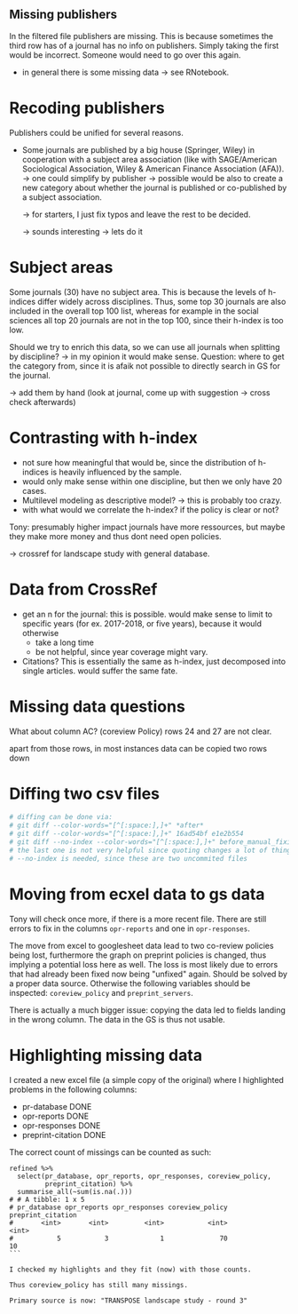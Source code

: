 ## Missing publishers
In the filtered file publishers are missing. This is because sometimes the third
row has of a journal has no info on publishers. Simply taking the first would be
incorrect. Someone would need to go over this again.

- in general there is some missing data -> see RNotebook.

# Recoding publishers
Publishers could be unified for several reasons. 
- Some journals are published by a big house (Springer, Wiley) in cooperation 
with a subject area association (like with SAGE/American Sociological 
Association, Wiley & American Finance Association (AFA)).
  -> one could simplify by publisher
  -> possible would be also to create a new category about whether the journal
  is published or co-published by a subject association.
  
  -> for starters, I just fix typos and leave the rest to be decided.
  
  -> sounds interesting -> lets do it
  
  
# Subject areas
Some journals (30) have no subject area. This is because the levels of h-indices
differ widely across disciplines. Thus, some top 30 journals are also included 
in the overall top 100 list, whereas for example in the social sciences all top
20 journals are not in the top 100, since their h-index is too low.

Should we try to enrich this data, so we can use all journals when splitting by
discipline? 
 -> in my opinion it would make sense.
 Question: where to get the category from, since it is afaik not possible to
 directly search in GS for the journal.

  -> add them by hand (look at journal, come up with suggestion -> cross check
  afterwards)


# Contrasting with h-index
- not sure how meaningful that would be, since the distribution of h-indices is
heavily influenced by the sample. 
- would only make sense within one discipline, but then we only have 20 cases.
- Multilevel modeling as descriptive model?
  -> this is probably too crazy.
- with what would we correlate the h-index? if the policy is clear or not?


Tony: presumably higher impact journals have more ressources, but maybe they make
more money and thus dont need open policies.

-> crossref for landscape study with general database.


# Data from CrossRef
- get an n for the journal: this is possible. would make sense to limit to 
specific years (for ex. 2017-2018, or five years), because it would otherwise
    - take a long time
    - be not helpful, since year coverage might vary.
- Citations? This is essentially the same as h-index, just decomposed into single
articles. would suffer the same fate.


# Missing data questions
What about column AC? (coreview Policy)
rows 24 and 27 are not clear.

apart from those rows, in most instances data can be copied two rows down


# Diffing two csv files
```r
# diffing can be done via:
# git diff --color-words="[^[:space:],]+" *after*
# git diff --color-words="[^[:space:],]+" 16ad54bf e1e2b554
# git diff --no-index --color-words="[^[:space:],]+" before_manual_fixing.csv after_manual_fixing.csv
# the last one is not very helpful since quoting changes a lot of things...
# --no-index is needed, since these are two uncommited files
```

# Moving from ecxel data to gs data
Tony will check once more, if there is a more recent file. There are still 
errors to fix in the columns `opr-reports` and one in `opr-responses`.

The move from excel to googlesheet data lead to two co-review policies being
lost, furthermore the graph on preprint policies is changed, thus implying
a potential loss here as well. The loss is most likely due to errors that had
already been fixed now being "unfixed" again. Should be solved by a proper 
data source. Otherwise the following variables should be inspected:
`coreview_policy` and `preprint_servers`. 

There is actually a much bigger issue: copying the data led to fields landing in
the wrong column. The data in the GS is thus not usable.


# Highlighting missing data

I created a new excel file (a simple copy of the original) where I highlighted
problems in the following columns:

- pr-database DONE
- opr-reports DONE
- opr-responses DONE
- preprint-citation DONE

The correct count of missings can be counted as such:

````
refined %>% 
  select(pr_database, opr_reports, opr_responses, coreview_policy, 
         preprint_citation) %>% 
  summarise_all(~sum(is.na(.)))
# # A tibble: 1 x 5
# pr_database opr_reports opr_responses coreview_policy preprint_citation
#       <int>       <int>         <int>           <int>             <int>
#           5           3             1              70                10
```

I checked my highlights and they fit (now) with those counts.

Thus coreview_policy has still many missings.

Primary source is now: "TRANSPOSE landscape study - round 3"
